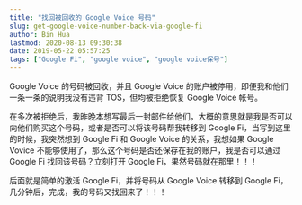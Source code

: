 ```yaml
---
title: "找回被回收的 Google Voice 号码"
slug: get-google-voice-number-back-via-google-fi
author: Bin Hua
lastmod: 2020-08-13 09:30:38
date: 2019-05-22 05:57:25
tags: ["Google Fi", "google voice", "google voice保号"]
---
```


Google Voice 的号码被回收，并且 Google Voice 的账户被停用，即便我和他们一条一条的说明我没有违背 TOS，但均被拒绝恢复 Google Voice 帐号。

在多次被拒绝后，我昨晚本想写最后一封邮件给他们，大概的意思就是我是否可以向他们购买这个号码，或者是否可以将该号码帮我转移到 Google Fi，当写到这里的时候，我突然想到 Google Fi 和 Google Voice 的关系，我想如果 Google Vovice 不能够使用了，那么这个号码是否还保存在我的账户，我是否可以通过 Google Fi 找回该号码？立刻打开 Google Fi，果然号码就在那里！！！

后面就是简单的激活 Google Fi，并将号码从 Google Voice 转移到 Google Fi， 几分钟后，完成，我的号码又找回来了！！！

